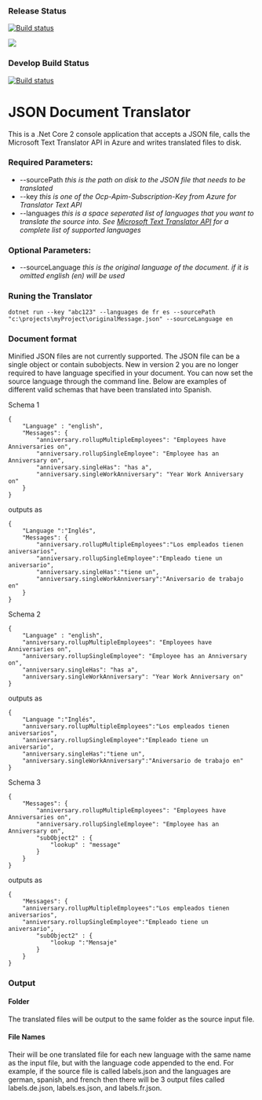 ### Release Status

[![Build status](https://dev.azure.com/theblindsquirrel/JSON%20Translator/_apis/build/status/JSON%20Translator%20-%20Master)](https://dev.azure.com/theblindsquirrel/JSON%20Translator/_build/latest?definitionId=1)

[![](https://vsrm.dev.azure.com/theblindsquirrel/_apis/public/Release/badge/de913588-44d8-4c40-8623-b8b76e68431a/4/4)](https://vsrm.dev.azure.com/theblindsquirrel/_apis/public/Release/badge/de913588-44d8-4c40-8623-b8b76e68431a/4/4)

### Develop Build Status

[![Build status](https://dev.azure.com/TheBlindSquirrel/JSON%20Translator/_apis/build/status/JSON%20Translator%20-%20Develop)](https://dev.azure.com/TheBlindSquirrel/JSON%20Translator/_build/latest?definitionId=5)


# JSON Document Translator

This is a .Net Core 2 console application that accepts a JSON file, calls the Microsoft Text Translator API in Azure and writes translated files to disk.


### Required Parameters:
* --sourcePath  _this is the path on disk to the JSON file that needs to be translated_
* --key  _this is one of the Ocp-Apim-Subscription-Key from Azure for Translator Text API_
* --languages  _this is a space seperated list of languages that you want to translate the source into. See [Microsoft Text Translator API][1] for a complete list of supported languages_

### Optional Parameters:
* --sourceLanguage _this is the original language of the document. if it is omitted english (en) will be used_

### Runing the Translator
    dotnet run --key "abc123" --languages de fr es --sourcePath "c:\projects\myProject\originalMessage.json" --sourceLanguage en

### Document format
Minified JSON files are not currently supported. The JSON file can be a single object or contain subobjects. New in version 2 you are no longer required to have language specified in your document. You can now set the source language through the command line. Below are examples of different valid schemas that have been translated into Spanish.

Schema 1

    {
        "Language" : "english",
        "Messages": {
            "anniversary.rollupMultipleEmployees": "Employees have Anniversaries on",
            "anniversary.rollupSingleEmployee": "Employee has an Anniversary on",
            "anniversary.singleHas": "has a",
            "anniversary.singleWorkAnniversary": "Year Work Anniversary on"
        }
    }

outputs as

    {
        "Language ":"Inglés",
        "Messages": {
            "anniversary.rollupMultipleEmployees":"Los empleados tienen aniversarios",
            "anniversary.rollupSingleEmployee":"Empleado tiene un aniversario",
            "anniversary.singleHas":"tiene un",
            "anniversary.singleWorkAnniversary":"Aniversario de trabajo en"
        }
    }



Schema 2

    {
        "Language" : "english",
        "anniversary.rollupMultipleEmployees": "Employees have Anniversaries on",
        "anniversary.rollupSingleEmployee": "Employee has an Anniversary on",
        "anniversary.singleHas": "has a",
        "anniversary.singleWorkAnniversary": "Year Work Anniversary on"
    }

outputs as

    {
        "Language ":"Inglés",
        "anniversary.rollupMultipleEmployees":"Los empleados tienen aniversarios",
        "anniversary.rollupSingleEmployee":"Empleado tiene un aniversario",
        "anniversary.singleHas":"tiene un",
        "anniversary.singleWorkAnniversary":"Aniversario de trabajo en"
    }


Schema 3

    {
        "Messages": {
            "anniversary.rollupMultipleEmployees": "Employees have Anniversaries on",
            "anniversary.rollupSingleEmployee": "Employee has an Anniversary on",
            "subObject2" : {
                "lookup" : "message"
            }
        }
    }

outputs as

    {
        "Messages": {
        "anniversary.rollupMultipleEmployees":"Los empleados tienen aniversarios",
        "anniversary.rollupSingleEmployee":"Empleado tiene un aniversario",
            "subObject2" : {
                "lookup ":"Mensaje"
            }
        }
    }



### Output

#### Folder
The translated files will be output to the same folder as the source input file.

#### File Names
Their will be one translated file for each new language with the same name as the input file, but with the language code appended to the end. For example, if the source file is called labels.json and the languages are german, spanish, and french then there will be 3 output files called labels.de.json, labels.es.json, and labels.fr.json.

[1]:https://docs.microsoft.com/en-us/azure/cognitive-services/translator/languages/
